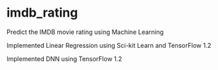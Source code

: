 # imdb_rating
Predict the IMDB movie rating using Machine Learning

Implemented Linear Regression using Sci-kit Learn and TensorFlow 1.2

Implemented DNN using TensorFlow 1.2
